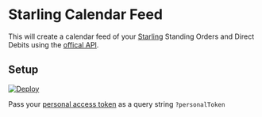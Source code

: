 # Starling Calendar Feed

This will create a calendar feed of your [Starling](https://www.starlingbank.com/) Standing Orders and Direct Debits using the [offical API](https://developer.starlingbank.com/docs).

## Setup

[![Deploy](https://www.herokucdn.com/deploy/button.svg)](https://heroku.com/deploy)

Pass your [personal access token](https://developer.starlingbank.com/docs#developing-applications-temp) as a query string `?personalToken`